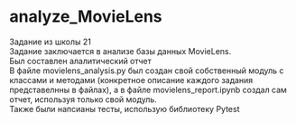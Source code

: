# analyze_MovieLens

  Задание из школы 21  
  Задание заключается в анализе базы данных MovieLens.  
  Был составлен алалитический отчет  
  В файле movielens_analysis.py был создан свой собственный модуль с классами и методами (конкретное описание каждого задания представелнны в файлах), а в файле movielens_report.ipynb создал сам отчет, используя только свой модуль.  
Также были напсианы тесты, использую библиотеку Pytest
